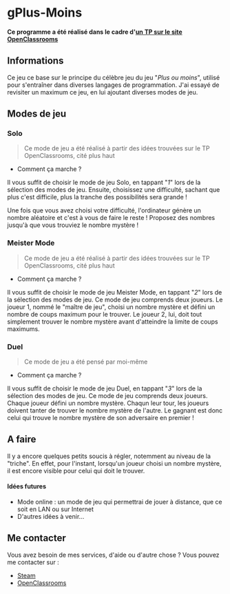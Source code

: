# gPlus-Moins
**Ce programme a été réalisé dans le cadre d'[un TP sur le site OpenClassrooms](https://openclassrooms.com/courses/apprenez-a-programmer-en-c/tp-plus-ou-moins-votre-premier-jeu)**

## Informations
Ce jeu ce base sur le principe du célèbre jeu du jeu "*Plus ou moins*", utilisé pour s'entraîner dans diverses langages de programmation.
J'ai essayé de revisiter un maximum ce jeu, en lui ajoutant diverses modes de jeu.

## Modes de jeu
### Solo
> Ce mode de jeu a été réalisé à partir des idées trouvées sur le TP OpenClassrooms, cité plus haut
  * Comment ça marche ?
  
  Il vous suffit de choisir le mode de jeu Solo, en tappant "*1*" lors de la sélection des modes de jeu.
  Ensuite, choisissez une difficulté, sachant que plus c'est difficile, plus la tranche des possibilités sera grande !

  Une fois que vous avez choisi votre difficulté, l'ordinateur génère un nombre aléatoire et c'est à vous de faire le reste !
  Proposez des nombres jusqu'à que vous trouviez le nombre mystère !


### Meister Mode
> Ce mode de jeu a été réalisé à partir des idées trouvées sur le TP OpenClassrooms, cité plus haut
  * Comment ça marche ?
  
  Il vous suffit de choisir le mode de jeu Meister Mode, en tappant "*2*" lors de la sélection des modes de jeu.
  Ce mode de jeu comprends deux joueurs. Le joueur 1, nommé le "maître de jeu", choisi un nombre mystère et défini un nombre de coups maximum pour le trouver.
  Le joueur 2, lui, doit tout simplement trouver le nombre mystère avant d'atteindre la limite de coups maximums.


### Duel
> Ce mode de jeu a été pensé par moi-même
  * Comment ça marche ?
  
  Il vous suffit de choisir le mode de jeu Duel, en tappant "*3*" lors de la sélection des modes de jeu.
  Ce mode de jeu comprends deux joueurs. Chaque joueur défini un nombre mystère. Chaqun leur tour, les joueurs doivent tanter de trouver le nombre mystère de l'autre.
  Le gagnant est donc celui qui trouve le nombre mystère de son adversaire en premier !

## A faire
Il y a encore quelques petits soucis à régler, notemment au niveau de la "triche". En effet, pour l'instant, lorsqu'un joueur choisi un nombre mystère, il est encore visible pour celui qui doit le trouver.
#### Idées futures
  * Mode online : un mode de jeu qui permettrai de jouer à distance, que ce soit en LAN ou sur Internet
  * D'autres idées à venir...

## Me contacter
Vous avez besoin de mes services, d'aide ou d'autre chose ?
Vous pouvez me contacter sur :
* [Steam](https://steamcommunity.com/id/EpicGaby)
* [OpenClassrooms](https://openclassrooms.com/membres/gabrielsantamaria)
